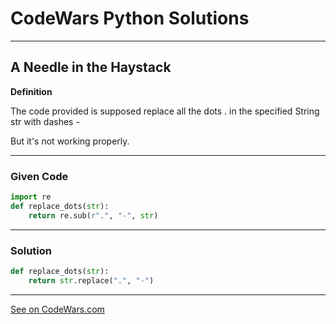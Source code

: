 # CodeWars Python Solutions

---

## A Needle in the Haystack


**Definition**

The code provided is supposed replace all the dots . in the specified String str with dashes -

But it's not working properly.

---

### Given Code


```python
import re
def replace_dots(str):
    return re.sub(r".", "-", str)
```

---

### Solution


```python
def replace_dots(str):
    return str.replace(".", "-")
```

---


[See on CodeWars.com](https://www.codewars.com/kata/596c6eb85b0f515834000049/train/python)
